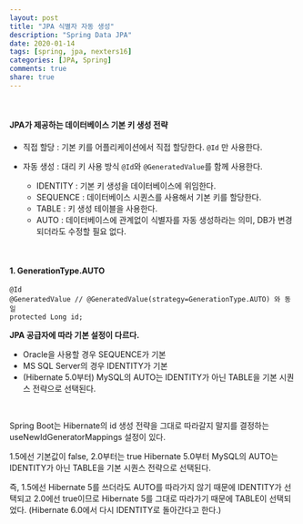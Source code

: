 ```yaml
---
layout: post
title: "JPA 식별자 자동 생성"
description: "Spring Data JPA"
date: 2020-01-14
tags: [spring, jpa, nexters16]
categories: [JPA, Spring]
comments: true
share: true
---
```


<br />

#### JPA가 제공하는 데이터베이스 기본 키 생성 전략   

- 직접 할당 : 기본 키를 어플리케이션에서 직접 할당한다.
`@Id` 만 사용한다.
  
- 자동 생성 : 대리 키 사용 방식
`@Id`와 `@GeneratedValue`를 함께 사용한다.
    + IDENTITY : 기본 키 생성을 데이터베이스에 위임한다.  
    + SEQUENCE : 데이터베이스 시퀀스를 사용해서 기본 키를 할당한다.   
    + TABLE : 키 생성 테이블을 사용한다.   
    + AUTO : 데이터베이스에 관계없이 식별자를 자동 생성하라는 의미, DB가 변경되더라도 수정할 필요 없다.  

<br />

#### 1. GenerationType.AUTO      

```   
@Id 
@GeneratedValue // @GeneratedValue(strategy=GenerationType.AUTO) 와 동일 
protected Long id;
```

**JPA 공급자에 따라 기본 설정이 다르다.**  
- Oracle을 사용할 경우 SEQUENCE가 기본   
- MS SQL Server의 경우 IDENTITY가 기본     
- (Hibernate 5.0부터) MySQL의 AUTO는 IDENTITY가 아닌 TABLE을 기본 시퀀스 전략으로 선택된다.     

<br />

Spring Boot는 Hibernate의 id 생성 전략을 그대로 따라갈지 말지를 결정하는
useNewIdGeneratorMappings 설정이 있다.

1.5에선 기본값이 false, 2.0부터는 true
Hibernate 5.0부터 MySQL의 AUTO는 IDENTITY가 아닌 TABLE을 기본 시퀀스 전략으로 선택된다.  

즉, 1.5에선 Hibernate 5를 쓰더라도 AUTO를 따라가지 않기 때문에 IDENTITY가 선택되고
2.0에선 true이므로 Hibernate 5를 그대로 따라가기 때문에 TABLE이 선택되었다.
(Hibernate 6.0에서 다시 IDENTITY로 돌아간다고 한다.)

